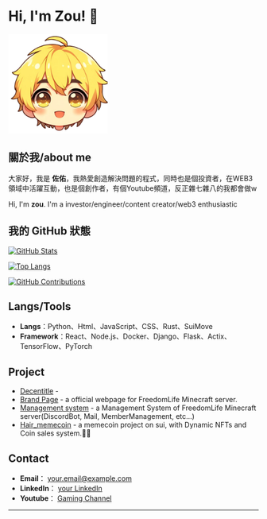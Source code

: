 # Hi, I'm Zou! 👋

<img src="https://github.com/ZouBadCode/ZouBadCode/blob/main/NEWA-removebg-preview.png" width="200">

## 關於我/about me
大家好，我是 **佐佑**，我熱愛創造解決問題的程式，同時也是個投資者，在WEB3領域中活躍互動，也是個創作者，有個Youtube頻道，反正雜七雜八的我都會做w

Hi, I'm **zou**. I'm a investor/engineer/content creator/web3 enthusiastic

## 我的 GitHub 狀態
[![GitHub Stats](https://github-readme-stats.vercel.app/api?username=ZouBadCode&show_icons=true&theme=radical)](https://github.com/ZouBadCode)

[![Top Langs](https://github-readme-stats.vercel.app/api/top-langs/?username=ZouBadCode&layout=compact&theme=radical)](https://github.com/ZouBadCode)

[![GitHub Contributions](https://github-profile-summary-cards.vercel.app/api/cards/profile-details?username=ZouBadCode&layout=compact&theme=radical)](https://github.com/ZouBadCode)
## Langs/Tools
- **Langs**：Python、Html、JavaScript、CSS、Rust、SuiMove
- **Framework**：React、Node.js、Docker、Django、Flask、Actix、TensorFlow、PyTorch


## Project
- [Decentitle](https://github.com/ZouBadCode/Decentitle) - 
- [Brand Page](https://github.com/ZouBadCode/freedomlifeS2_official_website) - a official webpage for FreedomLife Minecraft server.
- [Management system](https://github.com/ZouBadCode/freedomlifeS2_system) - a Management System of FreedomLife Minecraft server(DiscordBot, Mail, MemberManagement, etc...)
- [Hair_memecoin](https://github.com/ZouBadCode/Hair) - a memecoin project on sui, with Dynamic NFTs and Coin sales system.👩‍🦰
## Contact
- **Email**： [your.email@example.com](mailto:your.email@example.com)
- **LinkedIn**： [your LinkedIn](https://www.linkedin.com/in/yourprofile)
- **Youtube**： [Gaming Channel](https://www.youtube.com/@Zou_Gaming)

---
